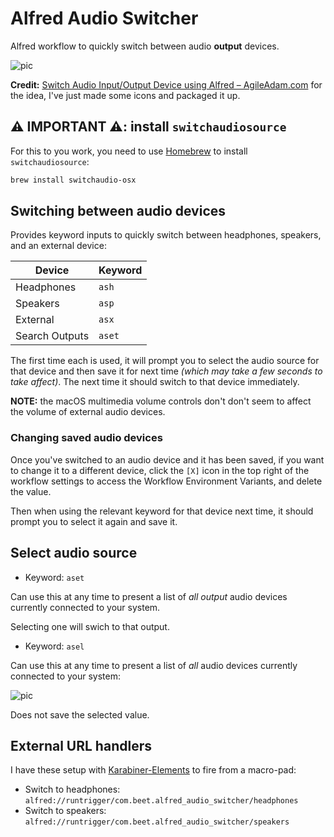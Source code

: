 # Alfred Audio Switcher

Alfred workflow to quickly switch between audio **output** devices.

![pic](images/icon.png)

**Credit:** [Switch Audio Input/Output Device using Alfred – AgileAdam.com](https://agileadam.com/2020/05/switch-audio-input-output-device-using-alfred/) for the idea, I've just made some icons and packaged it up.

## ⚠️ IMPORTANT ⚠️: install `switchaudiosource`

For this to you work, you need to use [Homebrew](https://brew.sh/) to install `switchaudiosource`:

```bash
brew install switchaudio-osx
```

## Switching between audio devices

Provides keyword inputs to quickly switch between headphones, speakers, and an external device:

| Device           | Keyword |
| ---------------- | ------- |
| Headphones       | `ash`   |
| Speakers         | `asp`   |
| External         | `asx`   |
| Search Outputs   | `aset`  |

The first time each is used, it will prompt you to select the audio source for that device and then save it for next time _(which may take a few seconds to take affect)_. The next time it should switch to that device immediately.

**NOTE:** the macOS multimedia volume controls don't don't seem to affect the volume of external audio devices.

### Changing saved audio devices

Once you've switched to an audio device and it has been saved, if you want to change it to a different device, click the `[X]` icon in the top right of the workflow settings to access the Workflow Environment Variants, and delete the value.

Then when using the relevant keyword for that device next time, it should prompt you to select it again and save it.

## Select audio source

* Keyword: `aset`

Can use this at any time to present a list of _all output_ audio devices currently connected to your system. 

Selecting one will swich to that output.

* Keyword: `asel`

Can use this at any time to present a list of _all_ audio devices currently connected to your system:

![pic](images/select_audio_device.png)

Does not save the selected value.

## External URL handlers

I have these setup with [Karabiner-Elements](https://karabiner-elements.pqrs.org) to fire from a macro-pad:

* Switch to headphones: `alfred://runtrigger/com.beet.alfred_audio_switcher/headphones`
* Switch to speakers: `alfred://runtrigger/com.beet.alfred_audio_switcher/speakers`

